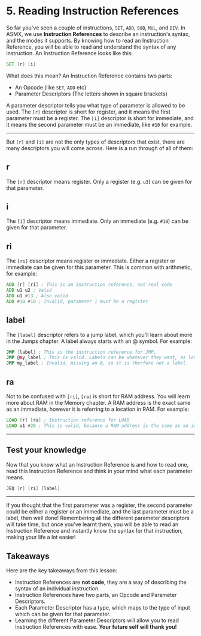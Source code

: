 # 5. Reading Instruction References
So far you've seen a couple of instructions, `SET`, `ADD`, `SUB`, `MUL`, and `DIV`. In ASMX, we use **Instruction References** to describe an instruction's syntax, and the modes it supports. By knowing how to read an Instruction Reference, you will be able to read and understand the syntax of any instruction. An Instruction Reference looks like this:

```asm
SET [r] [i]
```

What does this mean? An Instruction Reference contains two parts:

- An Opcode (like `SET`, `ADD` etc)
- Parameter Descriptors (The letters shown in square brackets)

A parameter descriptor tells you what type of parameter is allowed to be used. The `[r]` descriptor is short for register, and it means the first parameter must be a register. The `[i]` descriptor is short for immediate, and it means the second parameter must be an immediate, like `#10` for example.

---

But `[r]` and `[i]` are not the only types of descriptors that exist, there are many descriptors you will come across. Here is a run through of all of them:

## r
The `[r]` descriptor means register. Only a register (e.g. `u3`) can be given for that parameter.

## i
The `[i]` descriptor means immediate. Only an immediate (e.g. `#10`) can be given for that parameter.

## ri
The `[ri]` descriptor means register or immediate. Either a register or immediate can be given for this parameter. This is common with arithmetic, for example:

```asm
ADD [r] [ri] ; This is an instruction reference, not real code
ADD u1 u2 ; Valid
ADD u1 #13 ; Also valid
ADD #10 #10 ; Invalid, parameter 1 must be a register
```

## label
The `[label]` descriptor refers to a jump label, which you'll learn about more in the Jumps chapter. A label always starts with an @ symbol. For example:

```asm
JMP [label] ; This is the instruction reference for JMP.
JMP @my_label ; This is valid. Labels can be whatever they want, as long as they have an @
JMP my_label ; Invalid, missing an @, so it is therfore not a label.
```

## ra
Not to be confused with `[ri]`, `[ra]` is short for RAM address. You will learn more about RAM in the Memory chapter. A RAM address is the exact same as an immediate, however it is referring to a location in RAM. For example:

```asm
LOAD [r] [ra] ; Instruction reference for LOAD
LOAD u1 #20 ; This is valid, because a RAM address is the same as an immediate.
```

---

## Test your knowledge
Now that you know what an Instruction Reference is and how to read one, read this Instruction Reference and think in your mind what each parameter means.

```asm
JEQ [r] [ri] [label]
```

---

If you thought that the first parameter was a register, the second parameter could be either a register or an immediate, and the last parameter must be a label, then well done! Remembering all the different parameter descriptors will take time, but once you've learnt them, you will be able to read an Instruction Reference and instantly know the syntax for that instruction, making your life a lot easier! 

## Takeaways
Here are the key takeaways from this lesson:

- Instruction References are **not code**, they are a way of describing the syntax of an individual instruction.
- Instruction References have two parts, an Opcode and Parameter Descriptors.
- Each Parameter Descriptor has a type, which maps to the type of input which can be given for that parameter.
- Learning the different Parameter Descriptors will allow you to read Instruction References with ease. **Your future self will thank you!**